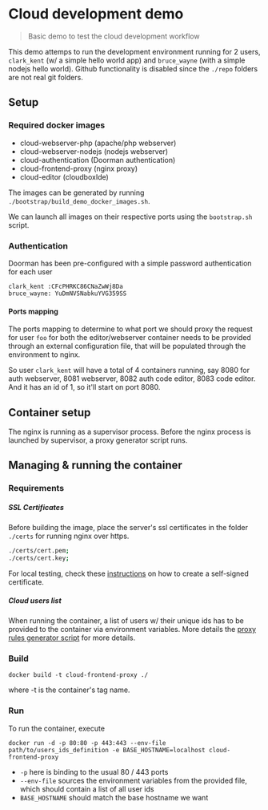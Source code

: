 Cloud development demo
======================

> Basic demo to test the cloud development workflow

This demo attemps to run the development environment running for 2 users, `clark_kent` (w/ a simple hello world app) and
`bruce_wayne` (with a simple nodejs hello world). Github functionality is disabled since the `./repo` folders are not real
 git folders.

## Setup

### Required docker images

- cloud-webserver-php    (apache/php webserver)
- cloud-webserver-nodejs (nodejs webserver)
- cloud-authentication   (Doorman authentication)
- cloud-frontend-proxy   (nginx proxy)
- cloud-editor           (cloudboxIde)

The images can be generated by running `./bootstrap/build_demo_docker_images.sh`.

We can launch all images on their respective ports using the `bootstrap.sh` script.

### Authentication

Doorman has been pre-configured with a simple password authentication for each user

```
clark_kent :CFcPHRKC86CNaZwWj8Da
bruce_wayne: YuDmNVSNabkuYVG359SS
```



#### Ports mapping

The ports mapping to determine to what port we should proxy the request for user `foo` for both the editor/webserver container
needs to be provided through an external configuration file, that will be populated through the environment to nginx.

So user `clark_kent` will have a total of 4 containers running, say 8080 for auth webserver, 8081 webserver, 8082 auth code editor,
8083 code editor. And it has an id of 1, so it'll start on port 8080.


## Container setup

The nginx is running as a supervisor process. Before the nginx process is launched by supervisor, a proxy generator
script runs.

## Managing & running the container

### Requirements

##### SSL Certificates

Before building the image, place the server's ssl certificates in the folder `./certs` for running nginx over https.

```sh
./certs/cert.pem;
./certs/cert.key;
```

For local testing, check these [instructions](https://www.digitalocean.com/community/tutorials/how-to-create-an-ssl-certificate-on-nginx-for-ubuntu-14-04)
on how to create a self-signed certificate.

##### Cloud users list

When running the container, a list of users w/ their unique ids has to be provided to the container via environment variables.
More details  the [proxy rules generator script](`./scripts/nginx_proxy_rules.sh`) for more details.


### Build

`docker build -t cloud-frontend-proxy ./`

where -t is the container's tag name.


### Run

To run the container, execute

`docker run -d -p 80:80 -p 443:443 --env-file path/to/users_ids_definition -e BASE_HOSTNAME=localhost cloud-frontend-proxy`

- `-p` here is binding to the usual 80 / 443 ports
- `--env-file` sources the environment variables from the provided file, which should contain a list of all user ids
- `BASE_HOSTNAME` should match the base hostname we want
